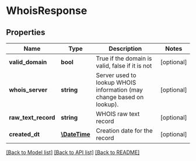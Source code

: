 # WhoisResponse

## Properties
Name | Type | Description | Notes
------------ | ------------- | ------------- | -------------
**valid_domain** | **bool** | True if the domain is valid, false if it is not | [optional] 
**whois_server** | **string** | Server used to lookup WHOIS information (may change based on lookup). | [optional] 
**raw_text_record** | **string** | WHOIS raw text record | [optional] 
**created_dt** | [**\DateTime**](\DateTime.md) | Creation date for the record | [optional] 

[[Back to Model list]](../README.md#documentation-for-models) [[Back to API list]](../README.md#documentation-for-api-endpoints) [[Back to README]](../README.md)



